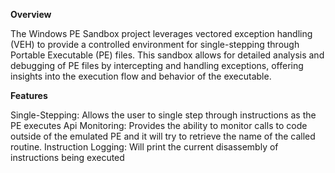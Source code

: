 **Overview**

The Windows PE Sandbox project leverages vectored exception handling (VEH) to provide a controlled environment for single-stepping through Portable Executable (PE) files. This sandbox allows for detailed analysis and debugging of PE files by intercepting and handling exceptions, offering insights into the execution flow and behavior of the executable.

**Features**

Single-Stepping: Allows the user to single step through instructions as the PE executes
Api Monitoring: Provides the ability to monitor calls to code outside of the emulated PE and it will try to retrieve the name of the called routine.
Instruction Logging: Will print the current disassembly of instructions being executed
